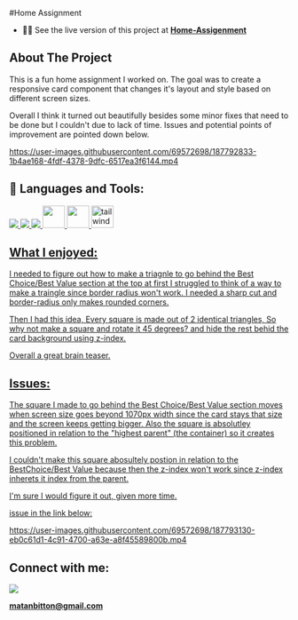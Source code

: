 #Home Assignment

- 👨‍💻 See the live version of this project at **[Home-Assigenment](https://matanbitton.github.io/home-assignment-EM/)**

## About The Project

This is a fun home assignment I worked on. 
The goal was to create a responsive card component that changes it's layout and style based on different screen sizes.

Overall I think it turned out beautifully besides some minor fixes that need to be done but I couldn't due to lack of time.
Issues and potential points of improvement are pointed down below.





https://user-images.githubusercontent.com/69572698/187792833-1b4ae168-4fdf-4378-9dfc-6517ea3f6144.mp4









## 🚀 Languages and Tools:

<p align="left"> 
    <a href="https://developer.mozilla.org/en-US/docs/Web/JavaScript" target="_blank"> <img src="https://img.icons8.com/color/48/000000/javascript.png"/> </a> 
    <a href="https://www.w3.org/html/" target="_blank"> <img src="https://img.icons8.com/color/48/000000/html-5.png"/> </a> 
    <a href="https://www.w3schools.com/css/" target="_blank"> <img src="https://img.icons8.com/color/48/000000/css3.png"/> </a> 
   <a href="https://webpack.js.org/" > <img src="https://webpack.js.org/icon-pwa-512x512.d3dae4189855b3a72ff9.png" style = "width: 40px"> </a>
    <a href="https://en.wikipedia.org/wiki/React_%28JavaScript_library%29" > <img src="https://upload.wikimedia.org/wikipedia/commons/thumb/a/a7/React-icon.svg/1200px-React-icon.svg.png" style = "width: 40px"> </a>
   <a href="https://tailwindcss.com/" > <img src="https://upload.wikimedia.org/wikipedia/commons/thumb/d/d5/Tailwind_CSS_Logo.svg/2048px-Tailwind_CSS_Logo.svg.png" alt="tailwind"  style = "width: 40px" >

</p>

## What I enjoyed:

I needed to figure out how to make a triagnle to go behind the Best Choice/Best Value section at the top
at first I struggled to think of a way to make a traingle since border radius won't work.
I needed a sharp cut and border-radius only makes rounded corners.

Then I had this idea, Every square is made out of 2 identical triangles, So why not make a square and rotate it 45 degrees?
and hide the rest behid the card background using z-index.

Overall a great brain teaser.

## Issues:

The square I made to go behind the Best Choice/Best Value section moves when screen size goes beyond 1070px width since the card stays that size
and the screen keeps getting bigger. Also the square is absolutley positioned in relation to the "highest parent" (the container) so it creates this problem.

I couldn't make this square abosultely postion in relation to the BestChoice/Best Value because then the z-index won't work since z-index inherets it index from the parent.

I'm sure I would figure it out, given more time.

issue in the link below:

https://user-images.githubusercontent.com/69572698/187793130-eb0c61d1-4c91-4700-a63e-a8f45589800b.mp4



## Connect with me:

<p align="left">

<a href = "https://www.linkedin.com/in/matan-bitton-90a054210/"><img src="https://img.icons8.com/fluent/48/000000/linkedin.png"/></a>

**matanbitton@gmail.com**

